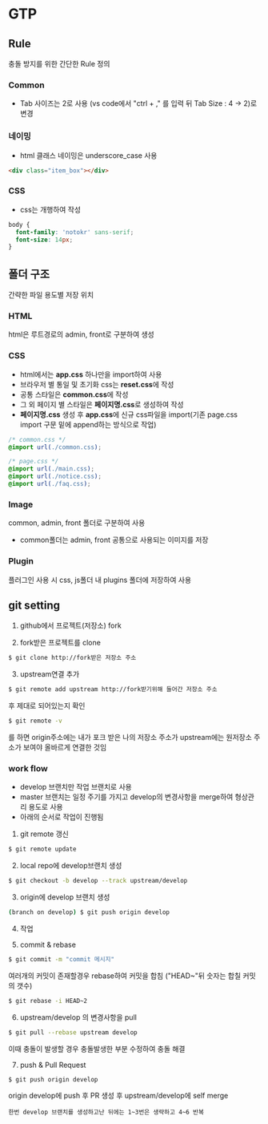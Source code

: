 # GTP
## Rule
충돌 방지를 위한 간단한 Rule 정의
### Common
- Tab 사이즈는 2로 사용 (vs code에서 "ctrl + ," 를 입력 뒤 Tab Size : 4 -> 2)로 변경
### 네이밍
- html 클래스 네이밍은 underscore_case 사용
```html
<div class="item_box"></div>
```
### CSS
- css는 개행하여 작성
```css
body {
  font-family: 'notokr' sans-serif;
  font-size: 14px;
}
```

## 폴더 구조
간략한 파일 용도별 저장 위치
### HTML
html은 루트경로의 admin, front로 구분하여 생성

### CSS
- html에서는 **app.css** 하나만을 import하여 사용
- 브라우저 별 통일 및 초기화 css는 **reset.css**에 작성
- 공통 스타일은 **common.css**에 작성
- 그 외 페이지 별 스타일은 **페이지명.css**로 생성하여 작성
- **페이지명.css** 생성 후 **app.css**에 신규 css파일을 import(기존 page.css import 구문 밑에 append하는 방식으로 작업)
```css
/* common.css */
@import url(./common.css);

/* page.css */
@import url(./main.css);
@import url(./notice.css);
@import url(./faq.css);
```

### Image
common, admin, front 폴더로 구분하여 사용
- common폴더는 admin, front 공통으로 사용되는 이미지를 저장

### Plugin
플러그인 사용 시 css, js폴더 내 plugins 폴더에 저장하여 사용

## git setting
1. github에서 프로젝트(저장소) fork

2. fork받은 프로젝트를 clone
```bash
$ git clone http://fork받은 저장소 주소
```

3. upstream연결 추가
```bash
$ git remote add upstream http://fork받기위해 들어간 저장소 주소
```
후 제대로 되어있는지 확인
```bash
$ git remote -v
```
를 하면 origin주소에는 내가 포크 받은 나의 저장소 주소가 upstream에는 원저장소 주소가 보여야 올바르게 연결한 것임
### work flow
- develop 브랜치만 작업 브랜치로 사용
- master 브랜치는 일정 주기를 가지고 develop의 변경사항을 merge하여 형상관리 용도로 사용
- 아래의 순서로 작업이 진행됨

1. git remote 갱신
```bash
$ git remote update
```

2. local repo에 develop브랜치 생성
```bash
$ git checkout -b develop --track upstream/develop
```

3. origin에 develop 브랜치 생성
```bash
(branch on develop) $ git push origin develop
```

4. 작업

5. commit & rebase
```bash
$ git commit -m "commit 메시지"
```
여러개의 커밋이 존재할경우 rebase하여 커밋을 합침 ("HEAD~"뒤 숫자는 합칠 커밋의 갯수)
```bash
$ git rebase -i HEAD~2
```

6. upstream/develop 의 변경사항을 pull
```bash
$ git pull --rebase upstream develop
```
이때 충돌이 발생할 경우 충돌발생한 부분 수정하여 충돌 해결

7. push & Pull Request
```bash
$ git push origin develop
```
origin develop에 push 후 PR 생성 후 upstream/develop에 self merge

```
한번 develop 브랜치를 생성하고난 뒤에는 1~3번은 생략하고 4~6 반복
```